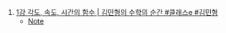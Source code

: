 1. [1강 각도, 속도, 시간의 함수 | 김민형의 수학의 순간 #클래스e #김민형](https://youtu.be/OSfVmmgqais)
    - [Note](./Note/김민형_1강_각도_속도_시간의_함수.md)